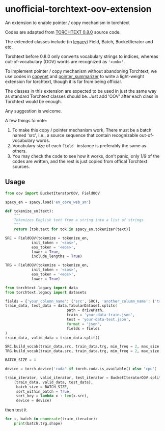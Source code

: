 # unofficial-torchtext-oov-extension
An extension to enable pointer / copy mechanism in torchtext

Codes are adapted from [TORCHTEXT 0.8.0](https://pytorch.org/text/_modules/torchtext/data/field.html)  source code.

The extended classes include (in [legacy](https://github.com/pytorch/text/blob/master/examples/legacy_tutorial/migration_tutorial.ipynb)) Field, Batch, BucketIterator and etc.

Torchtext before 0.8.0 only converts vocabulary strings to indices, whereas out-of-vocabulary (OOV) words are recognized as ```'<unk>'```.

To implement pointer / copy mechanism without abandoning Torchtext, we use codes in [copynet](https://github.com/adamklec/copynet) and [pointer_summarizer](https://github.com/atulkum/pointer_summarizer) to write a light-weight extension for torchtext, though it is far from being official.

The classes in this extension are expected to be used in just the same way as standard Torchtext classes should be. Just add 'OOV' after each class in Torchtext would be enough.

Any suggestion is welcome.

A few things to note:
1. To make this copy / pointer mechanism work, There must be a batch named 'src', i.e., a source sequence that contain recognizable out-of-vocabulary words.
2. Vocabulary size of each ```Field ``` instance is preferably the same as others.
3. You may check the code to see how it works, don't panic, only 1/9 of the codes are written, and the rest is just copied from offical Torchtext sources.

## Usage
```python
from oov import BucketIteratorOOV, FieldOOV

spacy_en = spacy.load('en_core_web_sm')

def tokenize_en(text):
    """
    Tokenizes English text from a string into a list of strings
    """
    return [tok.text for tok in spacy_en.tokenizer(text)]

SRC = FieldOOV(tokenize = tokenize_en, 
            init_token = '<sos>', 
            eos_token = '<eos>', 
            lower = True, 
            include_lengths = True)

TRG = FieldOOV(tokenize = tokenize_en, 
            init_token = '<sos>', 
            eos_token = '<eos>', 
            lower = True)

from torchtext.legacy import data
from torchtext.legacy import datasets

fields = {'your_column_name': ('src', SRC), 'another_column_name': ('trg', TRG)}
train_data, test_data = data.TabularDataset.splits(
                            path = drivePath,
                            train = 'your-data-train.json',
                            test = 'your-data-test.json',
                            format = 'json',
                            fields = fields
)
train_data, valid_data = train_data.split()

SRC.build_vocab(train_data.src, train_data.trg, min_freq = 2, max_size = 100)
TRG.build_vocab(train_data.src, train_data.trg, min_freq = 2, max_size = 100)

BATCH_SIZE = 4

device = torch.device('cuda' if torch.cuda.is_available() else 'cpu')

train_iterator, valid_iterator, test_iterator = BucketIteratorOOV.splits(
    (train_data, valid_data, test_data), 
     batch_size = BATCH_SIZE,
     sort_within_batch = True,
     sort_key = lambda x : len(x.src),
     device = device)
```
then test it
```python
for i, batch in enumerate(train_iterator):
	print(batch.trg.shape)
```